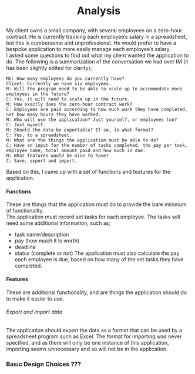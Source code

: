 # <p align="center">Analysis</p>
My client owns a small company, with several employees on a zero-hour contract. He is currently tracking each employee’s salary in a spreadsheet, but this is cumbersome and unprofessional. He would prefer to have a bespoke application to more easily manage each employee’s salary.  
I asked some questions to find out what my client wanted the application to do. The following is a summarization of the conversation we had over IM (it has been slightly edited for clarity);  
```
Me: How many employees do you currently have?
Client: Currently we have six employees.
M: Will the program need to be able to scale up to accommodate more employees in the future?
C: Yes, it will need to scale up in the future.
M: How exactly does the zero-hour contract work?
C: Employees are paid according to how much work they have completed, not how many hours they have worked.
M: Who will use the application? Just yourself, or employees too?
C: Just myself.
M: Should the data be exportable? If so, in what format?
C: Yes, to a spreadsheet.
M: What are the things the application must be able to do?
C: Have an input for the number of tasks completed, the pay per task, employee name, total amount paid and how much is due.
M: What features would be nice to have?
C: Save, export and import.
```
Based on this, I came up with a set of functions and features for the application.  
#### Functions
These are things that the application must do to provide the bare minimum of functionality.  
The application must record set tasks for each employee. The tasks will need some additional information, such as;  
- task name/description
- pay (how much it is worth)
- deadline
- status (complete or not)
The application must also calculate the pay each employee is due, based on how many of the set tasks they have completed.

#### Features
These are additional functionality, and are things the application should do to make it easier to use.  
###### Export and import data
The application should export the data as a format that can be used by a spreadsheet program such as Excel.
The format for importing was never specified, and as there will only be one instance of this application, importing seems unnecessary and so will not be in the application.

### Basic Design Choices ???